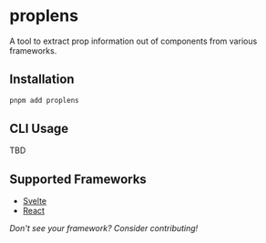 # proplens

A tool to extract prop information out of components from various frameworks.

## Installation

```bash
pnpm add proplens
```

## CLI Usage

TBD

## Supported Frameworks

- [Svelte](./packages/svelte)
- [React](./packages/react)

*Don't see your framework? Consider contributing!*
